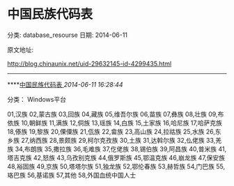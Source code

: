 # 中国民族代码表

分类: database_resourse
日期: 2014-06-11

原文地址: 

http://blog.chinaunix.net/uid-29632145-id-4299435.html

------

****[中国民族代码表 ]()*2014-06-11 16:28:44*

分类： Windows平台

01,汉族
02,蒙古族
03,回族
04,藏族
05,维吾尔族
06,苗族
07,彝族
08,壮族
09,布依族
10,朝鲜族
11,满族
12,侗族
13,瑶族
14,白族
15,土家族
16,哈尼族
17,哈萨克族
18,傣族
19,黎族
20,傈僳族
21,佤族
22,畲族
23,高山族
24,拉祜族
25,水族
26,东乡族
27,纳西族
28,景颇族
29,柯尔克孜族
30,土族
31,达斡尔族
32,仫佬族
33,羌族
34,布朗族
35,撒拉族
36,毛难族
37,仡佬族
38,锡伯族
39,阿昌族
40,普米族
41,塔吉克族
42,怒族
43,乌孜别克族
44,俄罗斯族
45,鄂温克族
46,崩龙族
47,保安族
48,裕固族
49,京族
50,塔塔尔族
51,独龙族
52,鄂伦春族
53,赫哲族
54,门巴族
55,珞巴族
56,基诺族
57,其他
58,外国血统中国人士